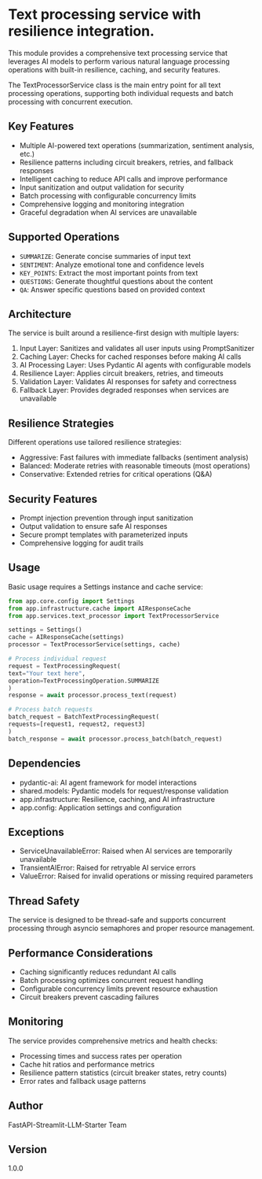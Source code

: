 # Text processing service with resilience integration.

This module provides a comprehensive text processing service that leverages AI models
to perform various natural language processing operations with built-in resilience,
caching, and security features.

The TextProcessorService class is the main entry point for all text processing operations,
supporting both individual requests and batch processing with concurrent execution.

## Key Features

- Multiple AI-powered text operations (summarization, sentiment analysis, etc.)
- Resilience patterns including circuit breakers, retries, and fallback responses
- Intelligent caching to reduce API calls and improve performance
- Input sanitization and output validation for security
- Batch processing with configurable concurrency limits
- Comprehensive logging and monitoring integration
- Graceful degradation when AI services are unavailable

## Supported Operations

- `SUMMARIZE`: Generate concise summaries of input text
- `SENTIMENT`: Analyze emotional tone and confidence levels
- `KEY_POINTS`: Extract the most important points from text
- `QUESTIONS`: Generate thoughtful questions about the content
- `QA`: Answer specific questions based on provided context

## Architecture

The service is built around a resilience-first design with multiple layers:

1. Input Layer: Sanitizes and validates all user inputs using PromptSanitizer
2. Caching Layer: Checks for cached responses before making AI calls
3. AI Processing Layer: Uses Pydantic AI agents with configurable models
4. Resilience Layer: Applies circuit breakers, retries, and timeouts
5. Validation Layer: Validates AI responses for safety and correctness
6. Fallback Layer: Provides degraded responses when services are unavailable

## Resilience Strategies

Different operations use tailored resilience strategies:
- Aggressive: Fast failures with immediate fallbacks (sentiment analysis)
- Balanced: Moderate retries with reasonable timeouts (most operations)
- Conservative: Extended retries for critical operations (Q&A)

## Security Features

- Prompt injection prevention through input sanitization
- Output validation to ensure safe AI responses
- Secure prompt templates with parameterized inputs
- Comprehensive logging for audit trails

## Usage

Basic usage requires a Settings instance and cache service:

```python
from app.core.config import Settings
from app.infrastructure.cache import AIResponseCache
from app.services.text_processor import TextProcessorService

settings = Settings()
cache = AIResponseCache(settings)
processor = TextProcessorService(settings, cache)

# Process individual request
request = TextProcessingRequest(
text="Your text here",
operation=TextProcessingOperation.SUMMARIZE
)
response = await processor.process_text(request)

# Process batch requests
batch_request = BatchTextProcessingRequest(
requests=[request1, request2, request3]
)
batch_response = await processor.process_batch(batch_request)
```

## Dependencies

- pydantic-ai: AI agent framework for model interactions
- shared.models: Pydantic models for request/response validation
- app.infrastructure: Resilience, caching, and AI infrastructure
- app.config: Application settings and configuration

## Exceptions

- ServiceUnavailableError: Raised when AI services are temporarily unavailable
- TransientAIError: Raised for retryable AI service errors
- ValueError: Raised for invalid operations or missing required parameters

## Thread Safety

The service is designed to be thread-safe and supports concurrent processing
through asyncio semaphores and proper resource management.

## Performance Considerations

- Caching significantly reduces redundant AI calls
- Batch processing optimizes concurrent request handling
- Configurable concurrency limits prevent resource exhaustion
- Circuit breakers prevent cascading failures

## Monitoring

The service provides comprehensive metrics and health checks:
- Processing times and success rates per operation
- Cache hit ratios and performance metrics
- Resilience pattern statistics (circuit breaker states, retry counts)
- Error rates and fallback usage patterns

## Author

FastAPI-Streamlit-LLM-Starter Team

## Version

1.0.0
